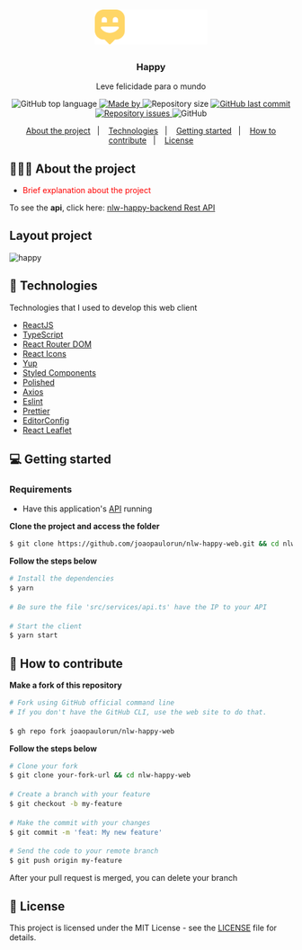 <h1 align="center">
	<img alt="Logo" src=".github/logo.svg" width="200px" />
</h1>

<h3 align="center">
  Happy
</h3>

<p align="center">Leve felicidade para o mundo</p>

<p align="center">
  <img alt="GitHub top language" src="https://img.shields.io/github/languages/top/joaopaulorun/readme-template">

  <a href="https://www.linkedin.com/in/joaopaulorun/">
    <img alt="Made by" src="https://img.shields.io/badge/made%20by-elias%20gabriel-gree">
  </a>

  <img alt="Repository size" src="https://img.shields.io/github/repo-size/joaopaulorun/readme-template">

  <a href="https://github.com/joaopaulorun/readme-template/commits/master">
    <img alt="GitHub last commit" src="https://img.shields.io/github/last-commit/joaopaulorun/readme-template">
  </a>

  <a href="https://github.com/joaopaulorun/readme-template/issues">
    <img alt="Repository issues" src="https://img.shields.io/github/issues/joaopaulorun/readme-template">
  </a>

  <img alt="GitHub" src="https://img.shields.io/github/license/joaopaulorun/readme-template">
</p>

<p align="center">
  <a href="#-about-the-project">About the project</a>&nbsp;&nbsp;&nbsp;|&nbsp;&nbsp;&nbsp;
  <a href="#-technologies">Technologies</a>&nbsp;&nbsp;&nbsp;|&nbsp;&nbsp;&nbsp;
  <a href="#-getting-started">Getting started</a>&nbsp;&nbsp;&nbsp;|&nbsp;&nbsp;&nbsp;
  <a href="#-how-to-contribute">How to contribute</a>&nbsp;&nbsp;&nbsp;|&nbsp;&nbsp;&nbsp;
  <a href="#-license">License</a>
</p>

## 👨🏻‍💻 About the project

- <p style="color: red;">Brief explanation about the project</p>

To see the **api**, click here: [nlw-happy-backend Rest API](https://github/joaopaulorun/nlw-happy-backend)</br>

## Layout project

![happy](https://user-images.githubusercontent.com/66692428/96117890-252b3e00-0ec1-11eb-87f6-dabcb816aa0a.gif)

## 🚀 Technologies

Technologies that I used to develop this web client

- [ReactJS](https://reactjs.org/)
- [TypeScript](https://www.typescriptlang.org/)
- [React Router DOM](https://reacttraining.com/react-router/)
- [React Icons](https://react-icons.netlify.com/#/)
- [Yup](https://github.com/jquense/yup)
- [Styled Components](https://styled-components.com/)
- [Polished](https://github.com/styled-components/polished)
- [Axios](https://github.com/axios/axios)
- [Eslint](https://eslint.org/)
- [Prettier](https://prettier.io/)
- [EditorConfig](https://editorconfig.org/)
- [React Leaflet](https://react-leaflet.js.org/)

## 💻 Getting started

### Requirements

- Have this application's [API](https://github.com/joaopaulorun/gobarber-api) running

**Clone the project and access the folder**

```bash
$ git clone https://github.com/joaopaulorun/nlw-happy-web.git && cd nlw-happy-web
```

**Follow the steps below**

```bash
# Install the dependencies
$ yarn

# Be sure the file 'src/services/api.ts' have the IP to your API

# Start the client
$ yarn start
```

## 🤔 How to contribute

**Make a fork of this repository**

```bash
# Fork using GitHub official command line
# If you don't have the GitHub CLI, use the web site to do that.

$ gh repo fork joaopaulorun/nlw-happy-web
```

**Follow the steps below**

```bash
# Clone your fork
$ git clone your-fork-url && cd nlw-happy-web

# Create a branch with your feature
$ git checkout -b my-feature

# Make the commit with your changes
$ git commit -m 'feat: My new feature'

# Send the code to your remote branch
$ git push origin my-feature
```

After your pull request is merged, you can delete your branch

## 📝 License

This project is licensed under the MIT License - see the [LICENSE](LICENSE) file for details.
